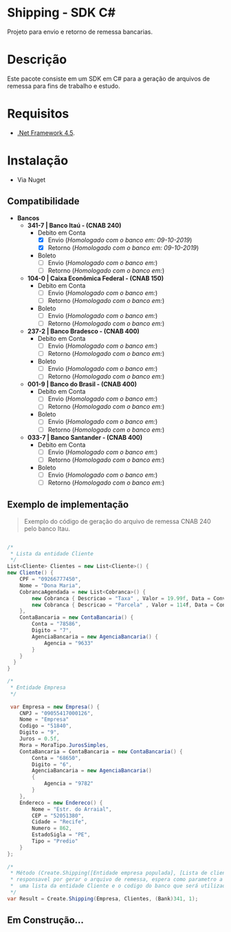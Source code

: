 # Shipping - SDK C#

Projeto para envio e retorno de remessa bancarias.

# Descrição
Este pacote consiste em um SDK em C# para a geração de arquivos de remessa para fins de trabalho e estudo.

# Requisitos
- [.Net Framework 4.5](https://www.microsoft.com/pt-br/download/details.aspx?id=30653 ".Net Framework 4.5").

# Instalação
- Via Nuget

## Compatibilidade

- <b>Bancos</b>
    - <b>341-7 | Banco Itaú - (CNAB 240)</b>
        - Debito em Conta
            - [x] Envio 		(*Homologado com o banco em: 09-10-2019*)
            - [x] Retorno 		(*Homologado com o banco em: 09-10-2019*)
        - Boleto
            - [ ] Envio 		(*Homologado com o banco em:*)
            - [ ] Retorno 		(*Homologado com o banco em:*)
    - <b>104-0 | Caixa Econômica Federal - (CNAB 150)</b>
        - Debito em Conta
            - [ ] Envio 		(*Homologado com o banco em:*)
            - [ ] Retorno 		(*Homologado com o banco em:*)
        - Boleto
            - [ ] Envio 		(*Homologado com o banco em:*)
            - [ ] Retorno 		(*Homologado com o banco em:*)
    - <b>237-2 | Banco Bradesco - (CNAB 400)</b>
        - Debito em Conta
            - [ ] Envio 		(*Homologado com o banco em:*)
            - [ ] Retorno 		(*Homologado com o banco em:*)
        - Boleto
            - [ ] Envio 		(*Homologado com o banco em:*)
            - [ ] Retorno 		(*Homologado com o banco em:*)
    - <b>001-9 | Banco do Brasil - (CNAB 400)</b>
         - Debito em Conta
            - [ ] Envio 		(*Homologado com o banco em:*)
            - [ ] Retorno 		(*Homologado com o banco em:*)
        - Boleto
            - [ ] Envio 		(*Homologado com o banco em:*)
            - [ ] Retorno 		(*Homologado com o banco em:*)
    - <b>033-7 | Banco Santander - (CNAB 400)</b>
        - Debito em Conta
            - [ ] Envio 		(*Homologado com o banco em:*)
            - [ ] Retorno 		(*Homologado com o banco em:*)
        - Boleto
            - [ ] Envio 		(*Homologado com o banco em:*)
            - [ ] Retorno 		(*Homologado com o banco em:*)
    
## Exemplo de implementação

> Exemplo do código de geração do arquivo de remessa CNAB 240 pelo banco Itau.

```C#

/* 
 * Lista da entidade Cliente
 */
List<Cliente> Clientes = new List<Cliente>() {
new Cliente() {
    CPF = "09266777450",
    Nome = "Dona Maria",
    CobrancaAgendada = new List<Cobranca>() {
        new Cobranca { Descricao = "Taxa" , Valor = 19.99f, Data = Convert.ToDateTime("25/09/2019"), PctIOF = 0.1f, NDocto = "080340000019900" },
        new Cobranca { Descricao = "Parcela" , Valor = 114f, Data = Convert.ToDateTime("25/10/2019"), PctIOF = 0.1f, NDocto = "080340000019901" }
    },
    ContaBancaria = new ContaBancaria() {
        Conta = "78586",
        Digito = "7",
        AgenciaBancaria = new AgenciaBancaria() {
            Agencia = "9633"
        }
    }
  }
}

/*
 * Entidade Empresa
 */
 
 var Empresa = new Empresa() {
    CNPJ = "09055417000126",
    Nome = "Empresa"
    Codigo = "51840",
    Digito = "9",
    Juros = 0.5f,
    Mora = MoraTipo.JurosSimples,
    ContaBancaria = ContaBancaria = new ContaBancaria() {
        Conta = "68650",
        Digito = "6",
        AgenciaBancaria = new AgenciaBancaria()
        {
            Agencia = "9782"
        }
    },
    Endereco = new Endereco() {
        Nome = "Estr. do Arraial",
        CEP = "52051380",
        Cidade = "Recife",
        Numero = 862,
        EstadoSigla = "PE",
        Tipo = "Predio"
    }
};
            
/* 
 * Método (Create.Shipping([Entidade empresa populada], [Lista de clientes], (Bank)[codigo do banco], [sequencial do arquivo]))
 * responsavel por gerar o arquivo de remessa, espera como parametro a entidade empresa,
 *  uma lista da entidade Cliente e o codigo do banco que será utilizado. O método retorna uma StringBuilder.
 */
var Result = Create.Shipping(Empresa, Clientes, (Bank)341, 1);

```
## Em Construção...
